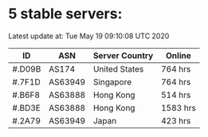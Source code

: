 # 5 stable servers:

Latest update at: Tue May 19 09:10:08 UTC 2020

| ID | ASN | Server Country | Online |
| -- | --- | -------------- | ------ |
| #.D09B | AS174 | United States | 764 hrs |
| #.7F1D | AS63949 | Singapore | 764 hrs |
| #.B6F8 | AS63888 | Hong Kong | 514 hrs |
| #.BD3E | AS63888 | Hong Kong | 1583 hrs |
| #.2A79 | AS63949 | Japan | 423 hrs |

